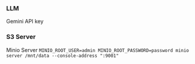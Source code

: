 
### LLM

Gemini API key

### S3 Server

Minio Server
`MINIO_ROOT_USER=admin MINIO_ROOT_PASSWORD=password minio server /mnt/data --console-address ":9001"`